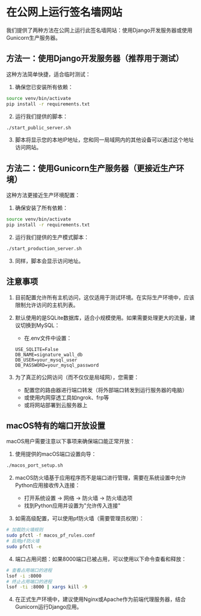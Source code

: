 # 在公网上运行签名墙网站

我们提供了两种方法在公网上运行此签名墙网站：使用Django开发服务器或使用Gunicorn生产服务器。

## 方法一：使用Django开发服务器（推荐用于测试）

这种方法简单快捷，适合临时测试：

1. 确保您已安装所有依赖：
```bash
source venv/bin/activate
pip install -r requirements.txt
```

2. 运行我们提供的脚本：
```bash
./start_public_server.sh
```

3. 脚本将显示您的本地IP地址，您和同一局域网内的其他设备可以通过这个地址访问网站。

## 方法二：使用Gunicorn生产服务器（更接近生产环境）

这种方法更接近生产环境配置：

1. 确保安装了所有依赖：
```bash
source venv/bin/activate
pip install -r requirements.txt
```

2. 运行我们提供的生产模式脚本：
```bash
./start_production_server.sh
```

3. 同样，脚本会显示访问地址。

## 注意事项

1. 目前配置允许所有主机访问，这仅适用于测试环境。在实际生产环境中，应该限制允许访问的主机列表。

2. 默认使用的是SQLite数据库，适合小规模使用。如果需要处理更大的流量，建议切换到MySQL：

   - 在.env文件中设置：
   ```
   USE_SQLITE=False
   DB_NAME=signature_wall_db
   DB_USER=your_mysql_user
   DB_PASSWORD=your_mysql_password
   ```

3. 为了真正的公网访问（而不仅仅是局域网），您需要：
   
   - 配置您的路由器进行端口转发（将外部端口转发到运行服务器的电脑）
   - 或使用内网穿透工具如ngrok、frp等
   - 或将网站部署到云服务器上
   
## macOS特有的端口开放设置

macOS用户需要注意以下事项来确保端口能正常开放：

1. 使用提供的macOS端口设置向导：
```bash
./macos_port_setup.sh
```

2. macOS防火墙基于应用程序而不是端口进行管理，需要在系统设置中允许Python应用接收传入连接：
   - 打开系统设置 → 网络 → 防火墙 → 防火墙选项
   - 找到Python应用并设置为"允许传入连接"

3. 如需高级配置，可以使用pf防火墙（需要管理员权限）：
```bash
# 加载防火墙规则
sudo pfctl -f macos_pf_rules.conf
# 启用pf防火墙
sudo pfctl -e
```

4. 端口占用问题：如果8000端口已被占用，可以使用以下命令查看和释放：
```bash
# 查看占用端口的进程
lsof -i :8000
# 终止占用端口的进程
lsof -ti :8000 | xargs kill -9
```

4. 在正式生产环境中，建议使用Nginx或Apache作为前端代理服务器，结合Gunicorn运行Django应用。
